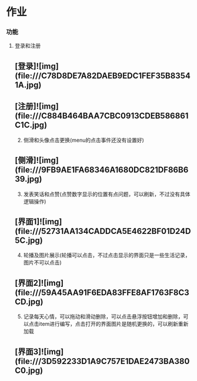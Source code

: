# 作业

### 功能

1. 登录和注册

   <h2 id="picture">[登录]![img](file:///C78D8DE7A82DAEB9EDC1FEF35B83541A.jpg)</h2>

   <h2 id="picture">[注册]![img](file:///C884B464BAA7CBC0913CDEB586861C1C.jpg)</h2>

   2. 侧滑和头像点击更换(menu的点击事件还没有设置好)

   <h2 id="picture">[侧滑]![img](file:///9FB9AE1FA68346A1680DC821DF86B639.jpg)</h2>

   3. 发表笑话和点赞(点赞数字显示的位置有点问题，可以刷新，不过没有具体逻辑操作)

   <h2 id="picture">[界面1]![img](file:///52731AA134CADDCA5E4622BF01D24D5C.jpg)</h2>

   4. 轮播及图片展示(轮播可以点击，不过点击显示的界面只是一些生活记录，图片不可以点击)

   <h2 id="picture">[界面2]![img](file:///59A45AA91F6EDA83FFE8AF1763F8C3CD.jpg)</h2>

   5. 记录每天心情，可以拖动和滑动删除，可以点击悬浮按钮增加和删除，可以点击item进行编写，点击打开的界面图片是随机更换的，可以刷新重新加载

   <h2 id="picture">[界面3]![img](file:///3D592233D1A9C757E1DAE2473BA380C0.jpg)</h2>
